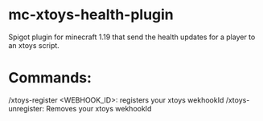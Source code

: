 # mc-xtoys-health-plugin

Spigot plugin for minecraft 1.19 that send the health updates for a player to an xtoys script.

# Commands:

 /xtoys-register <WEBHOOK_ID>: registers your xtoys wekhookId
 /xtoys-unregister: Removes your xtoys wekhookId
